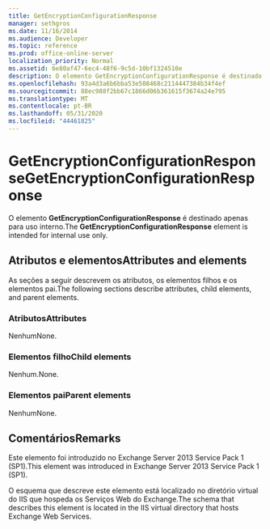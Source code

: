 ```yaml
---
title: GetEncryptionConfigurationResponse
manager: sethgros
ms.date: 11/16/2014
ms.audience: Developer
ms.topic: reference
ms.prod: office-online-server
localization_priority: Normal
ms.assetid: 6e80af47-6ec4-48f6-9c5d-10bf1324510e
description: O elemento GetEncryptionConfigurationResponse é destinado apenas para uso interno.
ms.openlocfilehash: 93a4d3a6b6bba53e508468c2114447384b34f4ef
ms.sourcegitcommit: 88ec988f2bb67c1866d06b361615f3674a24e795
ms.translationtype: MT
ms.contentlocale: pt-BR
ms.lasthandoff: 05/31/2020
ms.locfileid: "44461825"
---
```

# <a name="getencryptionconfigurationresponse"></a><span data-ttu-id="e2eb3-103">GetEncryptionConfigurationResponse</span><span class="sxs-lookup"><span data-stu-id="e2eb3-103">GetEncryptionConfigurationResponse</span></span>

<span data-ttu-id="e2eb3-104">O elemento **GetEncryptionConfigurationResponse** é destinado apenas para uso interno.</span><span class="sxs-lookup"><span data-stu-id="e2eb3-104">The **GetEncryptionConfigurationResponse** element is intended for internal use only.</span></span> 

## <a name="attributes-and-elements"></a><span data-ttu-id="e2eb3-105">Atributos e elementos</span><span class="sxs-lookup"><span data-stu-id="e2eb3-105">Attributes and elements</span></span>

<span data-ttu-id="e2eb3-106">As seções a seguir descrevem os atributos, os elementos filhos e os elementos pai.</span><span class="sxs-lookup"><span data-stu-id="e2eb3-106">The following sections describe attributes, child elements, and parent elements.</span></span>
  
### <a name="attributes"></a><span data-ttu-id="e2eb3-107">Atributos</span><span class="sxs-lookup"><span data-stu-id="e2eb3-107">Attributes</span></span>

<span data-ttu-id="e2eb3-108">Nenhum</span><span class="sxs-lookup"><span data-stu-id="e2eb3-108">None.</span></span>
  
### <a name="child-elements"></a><span data-ttu-id="e2eb3-109">Elementos filho</span><span class="sxs-lookup"><span data-stu-id="e2eb3-109">Child elements</span></span>

<span data-ttu-id="e2eb3-110">Nenhum.</span><span class="sxs-lookup"><span data-stu-id="e2eb3-110">None.</span></span>
  
### <a name="parent-elements"></a><span data-ttu-id="e2eb3-111">Elementos pai</span><span class="sxs-lookup"><span data-stu-id="e2eb3-111">Parent elements</span></span>

<span data-ttu-id="e2eb3-112">Nenhum</span><span class="sxs-lookup"><span data-stu-id="e2eb3-112">None.</span></span>
  
## <a name="remarks"></a><span data-ttu-id="e2eb3-113">Comentários</span><span class="sxs-lookup"><span data-stu-id="e2eb3-113">Remarks</span></span>

<span data-ttu-id="e2eb3-114">Este elemento foi introduzido no Exchange Server 2013 Service Pack 1 (SP1).</span><span class="sxs-lookup"><span data-stu-id="e2eb3-114">This element was introduced in Exchange Server 2013 Service Pack 1 (SP1).</span></span>
  
<span data-ttu-id="e2eb3-115">O esquema que descreve este elemento está localizado no diretório virtual do IIS que hospeda os Serviços Web do Exchange.</span><span class="sxs-lookup"><span data-stu-id="e2eb3-115">The schema that describes this element is located in the IIS virtual directory that hosts Exchange Web Services.</span></span>
  

